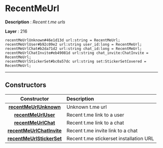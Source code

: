 # RecentMeUrl

**Description** : *Recent t\.me urls*

**Layer** : 216

```tl
recentMeUrlUnknown#46e1d13d url:string = RecentMeUrl;
recentMeUrlUser#b92c09e2 url:string user_id:long = RecentMeUrl;
recentMeUrlChat#b2da71d2 url:string chat_id:long = RecentMeUrl;
recentMeUrlChatInvite#eb49081d url:string chat_invite:ChatInvite = RecentMeUrl;
recentMeUrlStickerSet#bc0a57dc url:string set:StickerSetCovered = RecentMeUrl;
```

---

## Constructors

| Constructor | Description |
| :---: | :--- |
| [**recentMeUrlUnknown**](constructor/recentMeUrlUnknown) | Unknown t.me url |
| [**recentMeUrlUser**](constructor/recentMeUrlUser) | Recent t.me link to a user |
| [**recentMeUrlChat**](constructor/recentMeUrlChat) | Recent t.me link to a chat |
| [**recentMeUrlChatInvite**](constructor/recentMeUrlChatInvite) | Recent t.me invite link to a chat |
| [**recentMeUrlStickerSet**](constructor/recentMeUrlStickerSet) | Recent t.me stickerset installation URL |